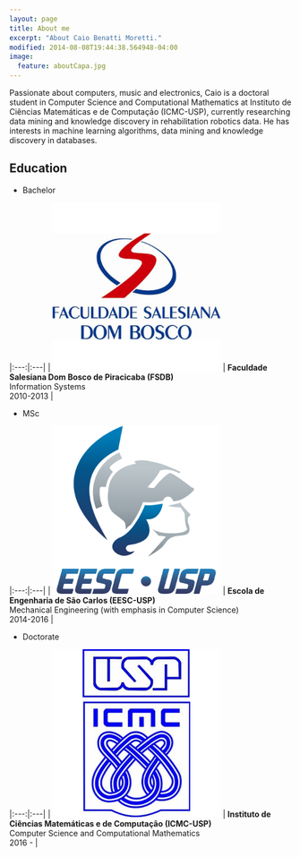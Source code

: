 ```yaml
---
layout: page
title: About me
excerpt: "About Caio Benatti Moretti."
modified: 2014-08-08T19:44:38.564948-04:00
image:
  feature: aboutCapa.jpg
---
```


Passionate about computers, music and electronics, Caio is a doctoral student in Computer Science and Computational Mathematics at Instituto de Ciências Matemáticas e de Computação (ICMC-USP), currently researching data mining and knowledge discovery in rehabilitation robotics data. He has interests in machine learning algorithms, data mining and knowledge discovery in databases.

## Education

* Bachelor

|:---:|:---|
| <img width="300px" src="/images/logo_fsdb.jpg"> | **Faculdade Salesiana Dom Bosco de Piracicaba (FSDB)** <br> Information Systems <br> 2010-2013 |

* MSc

|:---:|:---|
| <img width="300px" src="/images/eesc_logo.png"> | **Escola de Engenharia de São Carlos (EESC-USP)** <br> Mechanical Engineering (with emphasis in Computer Science) <br> 2014-2016 |

* Doctorate

|:---:|:---|
| <img width="300px" src="/images/logo_icmc.png"> | **Instituto de Ciências Matemáticas e de Computação (ICMC-USP)** <br> Computer Science and Computational Mathematics <br> 2016 - |

